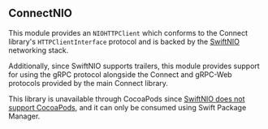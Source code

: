 ## ConnectNIO

This module provides an `NIOHTTPClient` which conforms to the Connect
library's `HTTPClientInterface` protocol and is backed by the
[SwiftNIO](https://github.com/apple/swift-nio) networking stack.

Additionally, since SwiftNIO supports trailers, this module provides support
for using the gRPC protocol alongside the Connect and gRPC-Web protocols
provided by the main Connect library.

This library is unavailable through CocoaPods since
[SwiftNIO does not support CocoaPods](https://github.com/apple/swift-nio/issues/2393),
and it can only be consumed using Swift Package Manager.
